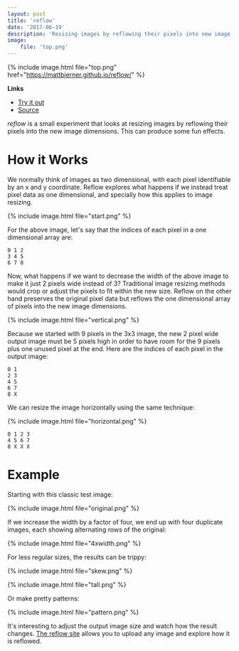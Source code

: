 ```yaml
---
layout: post
title: 'reflow'
date: '2017-06-19'
description: 'Resizing images by reflowing their pixels into new image dimensions'
image:
    file: 'top.png'
---
```

 
{% include image.html file="top.png" href="https://mattbierner.github.io/reflow/" %}

**Links**

- [Try it out][site]
- [Source](https://github.com/mattbierner/reflow)

*reflow* is a small experiment that looks at resizing images by reflowing their pixels into the new image dimensions. This can produce some fun effects.


# How it Works
We normally think of images as two dimensional, with each pixel identifiable by an x and y coordinate. Reflow explores what happens if we instead treat pixel data as one dimensional, and specially how this applies to image resizing.

{% include image.html file="start.png" %}

For the above image, let's say that the indices of each pixel in a one dimensional array are:

```
0 1 2
3 4 5
6 7 8
```

Now, what happens if we want to decrease the width of the above image to make it just 2 pixels wide instead of 3? Traditional image resizing methods would crop or adjust the pixels to fit within the new size. Reflow on the other hand preserves the original pixel data but reflows the one dimensional array of pixels into the new image dimensions. 

{% include image.html file="vertical.png" %}

Because we started with 9 pixels in the 3x3 image, the new 2 pixel wide output image must be 5 pixels high in order to have room for the 9 pixels plus one unused pixel at the end. Here are the indices of each pixel in the output image:

```
0 1
2 3
4 5
6 7
8 X
```

We can resize the image horizontally using the same technique:

{% include image.html file="horizontal.png" %}

```
0 1 2 3
4 5 6 7
8 X X X
```


# Example
Starting with this classic test image:

{% include image.html file="original.png" %}

If we increase the width by a factor of four, we end up with four duplicate images, each showing alternating rows of the original:

{% include image.html file="4xwidth.png" %}

For less regular sizes, the results can be trippy:

{% include image.html file="skew.png" %}

{% include image.html file="tall.png" %}

Or make pretty patterns:

{% include image.html file="pattern.png" %}

It's interesting to adjust the output image size and watch how the result changes. [The reflow site][site] allows you to upload any image and explore how it is reflowed.


[site]: https://mattbierner.github.io/reflow/
